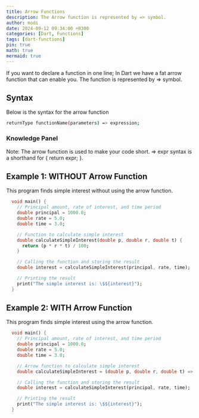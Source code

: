 ```yaml
---
title: Arrow Functions
description: The Arrow function is represented by => symbol. 
author: modi
date: 2024-09-12 09:34:00 +0300
categories: [Dart, Functions]
tags: [dart-functions]
pin: true
math: true
mermaid: true
---
```


If you want to declare a function in one line; In Dart we have a fat arrow function that can enable you. The function is represented by => symbol. 

## Syntax 
Below is the syntax for the arrow function

```bash
returnType functionName(parameters) => expression;
```

### Knowledge Panel 
Note: The arrow function is used to make your code short. => expr syntax is a shorthand for { return expr; }.


## Example 1: WITHOUT Arrow Function

This program finds simple interest without using the arrow function.
``` dart
  void main() {
    // Principal amount, rate of interest, and time period
    double principal = 1000.0;
    double rate = 5.0;
    double time = 3.0;

    // Function to calculate simple interest
    double calculateSimpleInterest(double p, double r, double t) {
      return (p * r * t) / 100;
    }

    // Calling the function and storing the result
    double interest = calculateSimpleInterest(principal, rate, time);

    // Printing the result
    print("The simple interest is: \$${interest}");
  }
```

## Example 2: WITH Arrow Function

This program finds simple interest using the arrow function.

```dart
  void main() {
    // Principal amount, rate of interest, and time period
    double principal = 1000.0;
    double rate = 5.0;
    double time = 3.0;

    // Arrow function to calculate simple interest
    double calculateSimpleInterest = (double p, double r, double t) => (p * r * t) / 100;

    // Calling the function and storing the result
    double interest = calculateSimpleInterest(principal, rate, time);

    // Printing the result
    print("The simple interest is: \$${interest}");
  }
```

